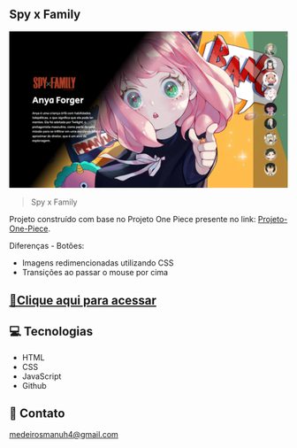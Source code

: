 ## Spy x Family 

![preview](./github/preview-anya.png)

> Spy x Family

Projeto construído com base no Projeto One Piece presente no link:   [Projeto-One-Piece](https://github.com/manusogari/Projeto-One-Piece).

Diferenças - Botões:
- Imagens redimencionadas utilizando CSS
- Transições ao passar o mouse por cima

## [🔗Clique aqui para acessar](https://manusogari.github.io/SpyxFamily/)

## 💻 Tecnologias
- HTML
- CSS
- JavaScript
- Github

## 📧 Contato

medeirosmanuh4@gmail.com